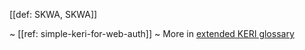[[def: SKWA, SKWA]]

~ [[ref: simple-keri-for-web-auth]]
~ More in <a href="https://weboftrust.github.io/WOT-terms/docs/glossary/SKWA">extended KERI glossary</a>
